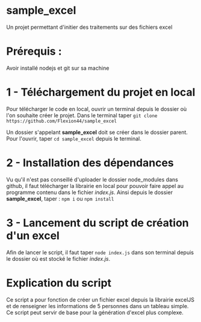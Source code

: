 # sample_excel
Un projet permettant d'initier des traitements sur des fichiers excel 

# Prérequis :

Avoir installé nodejs et git sur sa machine

# 1 - Téléchargement du projet en local

Pour télécharger le code en local, ouvrir un terminal depuis le dossier où l'on souhaite créer le projet. Dans le terminal taper ```git clone https://github.com/Flexion44/sample_excel```

Un dossier s'appelant **sample_excel** doit se créer dans le dossier parent. Pour l'ouvrir, taper ```cd sample_excel``` depuis le terminal. 

# 2 - Installation des dépendances

Vu qu'il n'est pas conseillé d'uploader le dossier node_modules dans github, il faut télécharger la librairie en local pour pouvoir faire appel au programme contenu dans le fichier _index.js_. Ainsi depuis le dossier **sample_excel**, taper :  ```npm i``` ou ```npm install```

# 3 - Lancement du script de création d'un excel

Afin de lancer le script, il faut taper ```node index.js``` dans son terminal depuis le dossier où est stocké le fichier _index.js_. 

# Explication du script

Ce script a pour fonction de créer un fichier excel depuis la librairie excelJS et de renseigner les informations de 5 personnes dans un tableau simple. Ce script peut servir de base pour la génération d'excel plus complexe.

